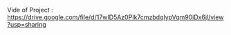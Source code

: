 Vide of Project : https://drive.google.com/file/d/17wID5Az0PIk7cmzbdqIypVqm90iDx6jl/view?usp=sharing
